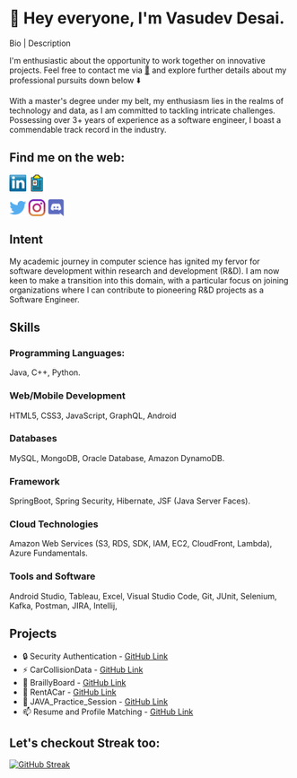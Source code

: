 # :wave: Hey everyone, I'm Vasudev Desai.
Bio | Description

I'm enthusiastic about the opportunity to work together on innovative projects. Feel free to contact me via 
[📧](mailto:vasudev.desai67@gmail.com?subject=[GitHub]%20Source%20Sunny%20Desai) and explore further details about my professional pursuits down below ⬇️ 

With a master's degree under my belt, my enthusiasm lies in the realms of technology and data, as I am committed to tackling intricate challenges. Possessing over 3+ years of experience as a software engineer, I boast a commendable track record in the industry.

## Find me on the web:

<p align="left">

<a href="https://www.linkedin.com/in/vasudev67" target="blank"><img align="center" src="https://github.com/SunnyDesai67/SunnyDesai67/blob/main/transparent-Linkedin-logo-icon.png" alt="" height="30" /></a>
<a href="http://vasudevdesai.com.s3-website-us-east-1.amazonaws.com/" target="blank"><img align="center" src="https://github.com/SunnyDesai67/SunnyDesai67/blob/main/icon-regform.png" alt="" height="30" /></a>
</p>
<p align="left">
<a href="http://twitter.com/DSunny88" target="blank"><img align="center" src="https://github.com/SunnyDesai67/SunnyDesai67/blob/main/twitter%20(2).png" title = "Twitter" alt="" height="30" /></a>
<a href="https://www.instagram.com/mr.sunnydesai67/" target="blank"><img align="center" src="https://github.com/SunnyDesai67/SunnyDesai67/blob/main/instagram.png" alt="" height="30" /></a>
<a href="https://discordapp.com/invite/f4NFzFt" target="blank"><img align="center" src="https://github.com/SunnyDesai67/SunnyDesai67/blob/main/discord.png" height="30" alt="discord logo"/></a>
</p>

## **Intent**

My academic journey in computer science has ignited my fervor for software development within research and development (R&D). I am now keen to make a transition into this domain, with a particular focus on joining organizations where I can contribute to pioneering R&D projects as a Software Engineer.

## **Skills**

### **Programming Languages:**

Java, C++, Python.

### **Web/Mobile Development**

HTML5, CSS3, JavaScript, GraphQL, Android 

### **Databases**

MySQL, MongoDB, Oracle Database, Amazon DynamoDB.

### **Framework**

SpringBoot, Spring Security, Hibernate, JSF (Java Server Faces).

### **Cloud Technologies**

Amazon Web Services (S3, RDS, SDK, IAM, EC2, CloudFront, Lambda), Azure Fundamentals.

### **Tools and Software**

Android Studio, Tableau, Excel, Visual Studio Code, Git, JUnit, Selenium, Kafka, Postman, JIRA, Intellij, 

## **Projects**

- 🔒 Security Authentication - [GitHub Link](https://github.com/SunnyDesai67/Security-Authentication)
- ⚡ CarCollisionData - [GitHub Link](https://github.com/SunnyDesai67/CarCollisionData)
- 🌱 BraillyBoard - [GitHub Link](https://github.com/SunnyDesai67/BraillyBoard)
- 👯 RentACar - [GitHub Link](https://github.com/SunnyDesai67/CarRental_Project1)
- 🔭 JAVA_Practice_Session - [GitHub Link](https://github.com/SunnyDesai67/JAVA_Practice_Session)
- 📫 Resume and Profile Matching - [GitHub Link](http://vasudevdesai.com.s3-website-us-east-1.amazonaws.com/)

## Let's checkout Streak too:

[![GitHub Streak](https://streak-stats.demolab.com/?user=SunnyDesai67)](https://git.io/streak-stats)
